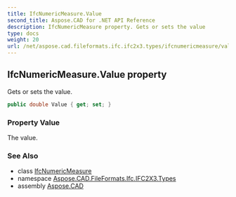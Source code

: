 ```yaml
---
title: IfcNumericMeasure.Value
second_title: Aspose.CAD for .NET API Reference
description: IfcNumericMeasure property. Gets or sets the value
type: docs
weight: 20
url: /net/aspose.cad.fileformats.ifc.ifc2x3.types/ifcnumericmeasure/value/
---
```

## IfcNumericMeasure.Value property

Gets or sets the value.

```csharp
public double Value { get; set; }
```

### Property Value

The value.

### See Also

* class [IfcNumericMeasure](../)
* namespace [Aspose.CAD.FileFormats.Ifc.IFC2X3.Types](../../ifcnumericmeasure/)
* assembly [Aspose.CAD](../../../)


